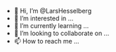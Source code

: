 - 👋 Hi, I’m @LarsHesselberg
- 👀 I’m interested in ...
- 🌱 I’m currently learning ...
- 💞️ I’m looking to collaborate on ...
- 📫 How to reach me ...

<!---
LarsHesselberg/LarsHesselberg is a ✨ special ✨ repository because its `README.md` (this file) appears on your GitHub profile.
You can click the Preview link to take a look at your changes.
--->
